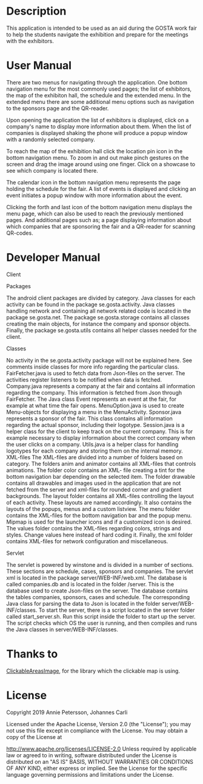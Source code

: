 Description
===========

This application is intended to be used as an aid during the GOSTA work fair
to help the students navigate the exhibition and prepare for the meetings with
the exhibitors.

User Manual
===========

There are two menus for navigating through the application. One bottom
navigation menu for the most commonly used pages; the list of exhibitors, the
map of the exhibiton hall, the schedule and the extended menu. In the extended
menu there are some additional menu options such as navigation to the sponsors
page and the QR-reader.

Upon opening the application the list of exhibitors is displayed, click on a
company's name to display more information about them. When the list of
companies is displayed shaking the phone will produce a popup window with a
randomly selected company.

To reach the map of the exhibition hall click the location pin icon in the
bottom navigation menu. To zoom in and out make pinch gestures on the screen
and drag the image around using one finger. Click on a showcase to see which
company is located there.

The calendar icon in the bottom navigation menu represents the page holding the
schedule for the fair. A list of events is displayed and clicking an event
initiates a popup window with more information about the event.

Clicking the forth and last icon of the bottom navigation menu displays the
menu page, which can also be used to reach the previously mentioned pages. And
additional pages such as; a page displaying information about which companies
that are sponsoring the fair and a QR-reader for scanning QR-codes.

Developer Manual
================

Client

Packages

The android client packages are divided by category. Java classes for each activity can be found in the package se.gosta.activity. Java classes handling network and containing all network related code is located in the package se.gosta.net. The package se.gosta.storage contains all classes creating the main objects, for instance the company and sponsor objects. Finally, the package se.gosta.utils contains all helper classes needed for the client.

Classes

No activity in the se.gosta.activity package will not be explained here. See comments inside classes for more info regarding the particular class.
FairFetcher.java is used to fetch data from Json-files on the server. The activities register listeners to be notified when data is fetched.
Company.java represents a company at the fair and contains all information regarding the company. This information is fetched from Json through FairFetcher.
The Java class Event represents an event at the fair, for example at what time the fair opens. MenuOption.java is used to create Menu-objects for displaying a menu in the MenuActivity.
Sponsor.java represents a sponsor of the fair. This class contains all information regarding the actual sponsor, including their logotype.
Session.java is a helper class for the client to keep track on the current company. This is for example necessary to display information about the correct company when the user clicks on a company.
Utils.java is a helper class for handling logotypes for each company and storing them on the internal memory.
XML-files
The XML-files are divided into a number of folders based on category. The folders anim and animator contains all XML-files that controls animations. The folder color contains an XML- file creating a tint for the bottom navigation bar depending on the selected item.
The folder drawable contains all drawables and images used in the application that are not fetched from the server and xml-files for rounded corner and gradient backgrounds.
The layout folder contains all XML-files controlling the layout of each activity. These layouts are named accordingly. It also contains the layouts of the popups, menus and a custom listview.
The menu folder contains the XML-files for the bottom navigation bar and the popup menu. Mipmap is used for the launcher icons and if a customized icon is desired.
The values folder contains the XML-files regarding colors, strings and styles. Change values here instead of hard coding it.
Finally, the xml folder contains XML-files for network configuration and miscellaneous.

Servlet

The servlet is powered by winstone and is divided in a number of sections. These sections are schedule, cases, sponsors and companies. The servlet xml is located in the package server/WEB-INF/web.xml.
The database is called companies.db and is located in the folder /server. This is the database used to create Json-files on the server. The database contains the tables companies, sponsors, cases and schedule. The corresponding Java class for parsing the data to Json is located in the folder server/WEB-INF/classes.
To start the server, there is a script located in the server folder called start_server.sh. Run this script inside the folder to start up the server. The script checks which OS the user is running, and then compiles and runs the Java classes in server/WEB-INF/classes.

Thanks to
=========
[ClickableAreasImage](https://github.com/Lukle/ClickableAreasImages/), for the library which the clickable map is using. 


License
=======

Copyright 2019 Annie Petersson, Johannes Carli

Licensed under the Apache License, Version 2.0 (the "License"); you may not use this file except in compliance with the License. You may obtain a copy of the License at

   http://www.apache.org/licenses/LICENSE-2.0
Unless required by applicable law or agreed to in writing, software distributed under the License is distributed on an "AS IS" BASIS, WITHOUT WARRANTIES OR CONDITIONS OF ANY KIND, either express or implied. See the License for the specific language governing permissions and limitations under the License.
